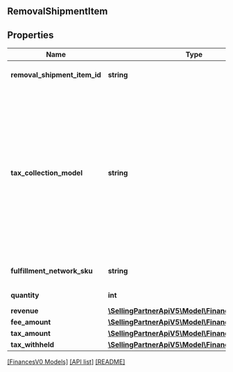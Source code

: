 ## RemovalShipmentItem

## Properties

Name | Type | Description | Notes
------------ | ------------- | ------------- | -------------
**removal_shipment_item_id** | **string** | An identifier for an item in a removal shipment. | [optional]
**tax_collection_model** | **string** | The tax collection model applied to the item.<br><br>Possible values:<br><br>* MarketplaceFacilitator - Tax is withheld and remitted to the taxing authority by Amazon on behalf of the seller.<br><br>* Standard - Tax is paid to the seller and not remitted to the taxing authority by Amazon. | [optional]
**fulfillment_network_sku** | **string** | The Amazon fulfillment network SKU for the item. | [optional]
**quantity** | **int** | The quantity of the item. | [optional]
**revenue** | [**\SellingPartnerApiV5\Model\FinancesV0\Currency**](Currency.md) |  | [optional]
**fee_amount** | [**\SellingPartnerApiV5\Model\FinancesV0\Currency**](Currency.md) |  | [optional]
**tax_amount** | [**\SellingPartnerApiV5\Model\FinancesV0\Currency**](Currency.md) |  | [optional]
**tax_withheld** | [**\SellingPartnerApiV5\Model\FinancesV0\Currency**](Currency.md) |  | [optional]

[[FinancesV0 Models]](../) [[API list]](../../Api) [[README]](../../../README.md)
